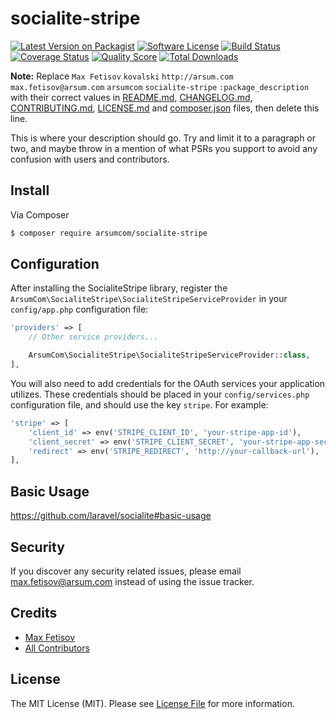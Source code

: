 # socialite-stripe

[![Latest Version on Packagist][ico-version]][link-packagist]
[![Software License][ico-license]](LICENSE.md)
[![Build Status][ico-travis]][link-travis]
[![Coverage Status][ico-scrutinizer]][link-scrutinizer]
[![Quality Score][ico-code-quality]][link-code-quality]
[![Total Downloads][ico-downloads]][link-downloads]

**Note:** Replace ```Max Fetisov``` ```kovalski``` ```http://arsum.com``` ```max.fetisov@arsum.com``` ```arsumcom``` ```socialite-stripe``` ```:package_description``` with their correct values in [README.md](README.md), [CHANGELOG.md](CHANGELOG.md), [CONTRIBUTING.md](CONTRIBUTING.md), [LICENSE.md](LICENSE.md) and [composer.json](composer.json) files, then delete this line.

This is where your description should go. Try and limit it to a paragraph or two, and maybe throw in a mention of what
PSRs you support to avoid any confusion with users and contributors.

## Install

Via Composer

``` bash
$ composer require arsumcom/socialite-stripe
```

## Configuration

After installing the SocialiteStripe library, register the `ArsumCom\SocialiteStripe\SocialiteStripeServiceProvider` in your `config/app.php` configuration file:

```php
'providers' => [
    // Other service providers...

    ArsumCom\SocialiteStripe\SocialiteStripeServiceProvider::class,
],
```

You will also need to add credentials for the OAuth services your application utilizes. These credentials should be placed in your `config/services.php` configuration file, and should use the key `stripe`. For example:
```php
'stripe' => [
    'client_id' => env('STRIPE_CLIENT_ID', 'your-stripe-app-id'),
    'client_secret' => env('STRIPE_CLIENT_SECRET', 'your-stripe-app-secret'),
    'redirect' => env('STRIPE_REDIRECT', 'http://your-callback-url'),
],
```
## Basic Usage

https://github.com/laravel/socialite#basic-usage

## Security

If you discover any security related issues, please email max.fetisov@arsum.com instead of using the issue tracker.

## Credits

- [Max Fetisov][link-author]
- [All Contributors][link-contributors]

## License

The MIT License (MIT). Please see [License File](LICENSE.md) for more information.

[ico-version]: https://img.shields.io/packagist/v/arsumcom/socialite-stripe.svg?style=flat-square
[ico-license]: https://img.shields.io/badge/license-MIT-brightgreen.svg?style=flat-square
[ico-travis]: https://img.shields.io/travis/arsumcom/socialite-stripe/master.svg?style=flat-square
[ico-scrutinizer]: https://img.shields.io/scrutinizer/coverage/g/arsumcom/socialite-stripe.svg?style=flat-square
[ico-code-quality]: https://img.shields.io/scrutinizer/g/arsumcom/socialite-stripe.svg?style=flat-square
[ico-downloads]: https://img.shields.io/packagist/dt/arsumcom/socialite-stripe.svg?style=flat-square

[link-packagist]: https://packagist.org/packages/arsumcom/socialite-stripe
[link-travis]: https://travis-ci.org/arsumcom/socialite-stripe
[link-scrutinizer]: https://scrutinizer-ci.com/g/arsumcom/socialite-stripe/code-structure
[link-code-quality]: https://scrutinizer-ci.com/g/arsumcom/socialite-stripe
[link-downloads]: https://packagist.org/packages/arsumcom/socialite-stripe
[link-author]: https://github.com/kovalski
[link-contributors]: ../../contributors
